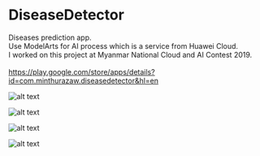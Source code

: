 # DiseaseDetector
 Diseases prediction app.<br>
 Use ModelArts for AI process which is a service from Huawei Cloud. <br>
 I worked on this project at Myanmar National Cloud and AI Contest 2019.
 <br>
 <br>
 <a href="https://play.google.com/store/apps/details?id=com.minthurazaw.diseasedetector&hl=en">https://play.google.com/store/apps/details?id=com.minthurazaw.diseasedetector&hl=en</a>
 <br>


 ![alt text](https://github.com/MinThuraZaw/DiseaseDetector/blob/master/Screenshot_2019-09-04-20-00-08-729_com.minthurazaw.diseasedetector.png)

  ![alt text](https://github.com/MinThuraZaw/DiseaseDetector/blob/master/Screenshot_2019-09-04-20-33-05-928_com.minthurazaw.diseasedetector.png)

  ![alt text](https://github.com/MinThuraZaw/DiseaseDetector/blob/master/Screenshot_2019-08-22-20-22-58-323_com.example.diseasedetector%5B1%5D.png)

  ![alt text](https://github.com/MinThuraZaw/DiseaseDetector/blob/master/Screenshot_2019-09-03-20-03-47-256_com.minthurazaw.diseasedetector.png)